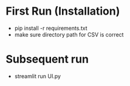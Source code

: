 # First Run (Installation)

 - pip install -r requirements.txt
 - make sure directory path for CSV is correct

# Subsequent run
 - streamlit run UI.py
